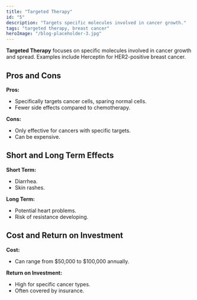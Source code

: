 ```yaml
---
title: "Targeted Therapy"
id: "5"
description: "Targets specific molecules involved in cancer growth."
tags: "targeted therapy, breast cancer"
heroImage: "/blog-placeholder-3.jpg"
---
```


**Targeted Therapy** focuses on specific molecules involved in cancer growth and spread. Examples include Herceptin for HER2-positive breast cancer.

## Pros and Cons

**Pros:**

- Specifically targets cancer cells, sparing normal cells.
- Fewer side effects compared to chemotherapy.

**Cons:**

- Only effective for cancers with specific targets.
- Can be expensive.

## Short and Long Term Effects

**Short Term:**

- Diarrhea.
- Skin rashes.

**Long Term:**

- Potential heart problems.
- Risk of resistance developing.

## Cost and Return on Investment

**Cost:**

- Can range from $50,000 to $100,000 annually.

**Return on Investment:**

- High for specific cancer types.
- Often covered by insurance.
